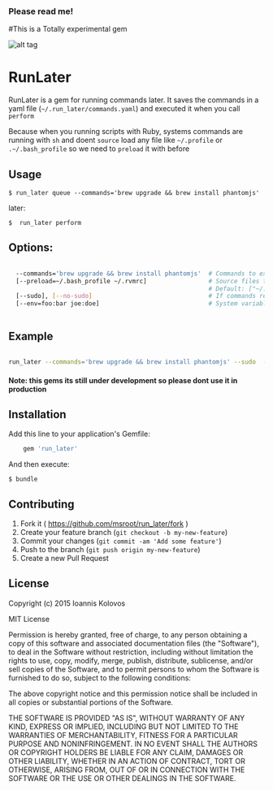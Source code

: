 ### Please read me!

#This is a Totally experimental gem


![alt tag](https://pbs.twimg.com/media/CDhU3qoWIAAc_NK.png:large)

# RunLater

RunLater is a gem for running commands later. 
It saves the commands in a yaml file (`~/.run_later/commands.yaml`) and executed it when you call `perform`

Because when you running scripts with Ruby, systems commands are running with `sh` and doent `source` load any file like `~/.profile` or `.~/.bash_profile` so we need to `preload` it with before

## Usage

	$ run_later queue --commands='brew upgrade && brew install phantomjs'

later:

	$  run_later perform



## Options:
  	
```bash	  

  --commands='brew upgrade && brew install phantomjs'  # Commands to execute
  [--preload=~/.bash_profile ~/.rvmrc]                 # Source files to be loaded before execution (separated by space)
                                                       # Default: ["~/.profile", "~/.bash_profile"]
  [--sudo], [--no-sudo]                                # If commands require sudo
  [--env=foo:bar joe:doe]                              # System variables to be set before execution (key:value separated by space)



````

## Example

```bash	  

run_later --commands='brew upgrade && brew install phantomjs' --sudo  --env=foo:bar joe:doe --preload=~/.bash_profile ~/.rvmrc 

````

#### Note:  this gems its still under development so please dont use it in production

## Installation

Add this line to your application's Gemfile:

```ruby
	gem 'run_later'
```

And then execute:

    $ bundle


## Contributing

1. Fork it ( https://github.com/msroot/run_later/fork )
2. Create your feature branch (`git checkout -b my-new-feature`)
3. Commit your changes (`git commit -am 'Add some feature'`)
4. Push to the branch (`git push origin my-new-feature`)
5. Create a new Pull Request


## License

Copyright (c) 2015 Ioannis Kolovos

MIT License

Permission is hereby granted, free of charge, to any person obtaining
a copy of this software and associated documentation files (the
"Software"), to deal in the Software without restriction, including
without limitation the rights to use, copy, modify, merge, publish,
distribute, sublicense, and/or sell copies of the Software, and to
permit persons to whom the Software is furnished to do so, subject to
the following conditions:

The above copyright notice and this permission notice shall be
included in all copies or substantial portions of the Software.

THE SOFTWARE IS PROVIDED "AS IS", WITHOUT WARRANTY OF ANY KIND,
EXPRESS OR IMPLIED, INCLUDING BUT NOT LIMITED TO THE WARRANTIES OF
MERCHANTABILITY, FITNESS FOR A PARTICULAR PURPOSE AND
NONINFRINGEMENT. IN NO EVENT SHALL THE AUTHORS OR COPYRIGHT HOLDERS BE
LIABLE FOR ANY CLAIM, DAMAGES OR OTHER LIABILITY, WHETHER IN AN ACTION
OF CONTRACT, TORT OR OTHERWISE, ARISING FROM, OUT OF OR IN CONNECTION
WITH THE SOFTWARE OR THE USE OR OTHER DEALINGS IN THE SOFTWARE.
